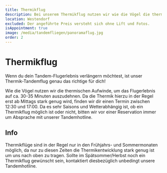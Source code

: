```yaml
---
title: Thermikflug
description: Bei unserem Thermikflug nutzen wir wie die Vögel die thermischen Aufwinde, um ca. 30-35 Minuten über die atemberaubende Kulisse der Kitzbüheler Alpen zu fliegen.
location: Westendorf
excluded: Der angeführte Preis versteht sich ohne Lift und Fotos.
isAppointment: true
image: /media/tandemfliegen/panoramaflug.jpg
order: 2
---
```


# Thermikflug

Wenn du dein Tandem-Flugerlebnis verlängern möchtest, ist unser Thermik-Tandemflug genau das richtige für dich! 

Wie die Vögel nutzen wir die thermischen Aufwinde, um das Flugerlebnis auf ca. 30-35 Minuten auszudehnen. Da die Thermik hierzu in der Regel erst ab Mittags stark genug wird, finden wir dir einen Termin zwischen 12:30 und 17:00. Da es sehr Saisons und Wetterabhängig ist, ob ein Thermikflug möglich ist oder nicht, bitten wir vor einer Reservation immer um Absprache mit unserer Tandemhotline.

## Info

Thermikflüge sind in der Regel nur in den Frühjahrs- und Sommermonaten möglich, da nur zu diesen Zeiten die Thermikentwicklung stark genug ist um uns nach oben zu tragen. Sollte im Spätsommer/Herbst noch ein Thermikflug gewünscht sein, kontaktiert diesbezüglich unbedingt unsere Tandemhotline.
